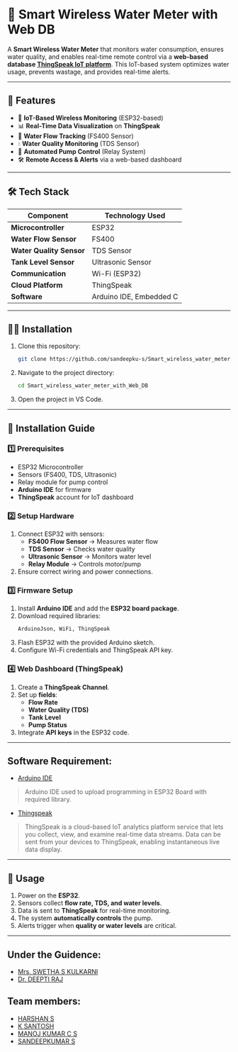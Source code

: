 # 🚰 Smart Wireless Water Meter with Web DB

A **Smart Wireless Water Meter** that monitors water consumption, ensures water quality, and enables real-time remote control via a **web-based database [ThingSpeak IoT platform](https://thingspeak.mathworks.com/channels/2819273)**. This IoT-based system optimizes water usage, prevents wastage, and provides real-time alerts.

---

## 📌 Features
- 📡 **IoT-Based Wireless Monitoring** (ESP32-based)
- 📊 **Real-Time Data Visualization** on **ThingSpeak**
- 🌊 **Water Flow Tracking** (FS400 Sensor)
- 💧 **Water Quality Monitoring** (TDS Sensor)
- 📢 **Automated Pump Control** (Relay System)
- 🛠 **Remote Access & Alerts** via a web-based dashboard

---

## 🛠️ Tech Stack
| Component                   | Technology Used         |
|-----------------------------|-------------------------|
| **Microcontroller**         | ESP32                   |
| **Water Flow Sensor**       | FS400                   |
| **Water Quality Sensor**    | TDS Sensor              |
| **Tank Level Sensor**       | Ultrasonic Sensor       |
| **Communication**           | Wi-Fi (ESP32)           |
| **Cloud Platform**          | ThingSpeak              |
| **Software**                | Arduino IDE, Embedded C |

---

## 👨‍💻 Installation

1. Clone this repository:
   ```bash
   git clone https://github.com/sandeepku-s/Smart_wireless_water_meter_with_Web_DB.git
   ```
2. Navigate to the project directory:
   ```bash
   cd Smart_wireless_water_meter_with_Web_DB
   ```
3. Open the project in VS Code.

---

## 📜 Installation Guide

### 1️⃣ Prerequisites
- ESP32 Microcontroller
- Sensors (FS400, TDS, Ultrasonic)
- Relay module for pump control
- **Arduino IDE** for firmware
- **ThingSpeak** account for IoT dashboard

### 2️⃣ Setup Hardware
1. Connect ESP32 with sensors:
   - **FS400 Flow Sensor** → Measures water flow
   - **TDS Sensor** → Checks water quality
   - **Ultrasonic Sensor** → Monitors water level
   - **Relay Module** → Controls motor/pump
2. Ensure correct wiring and power connections.

### 3️⃣ Firmware Setup
1. Install **Arduino IDE** and add the **ESP32 board package**.
2. Download required libraries:
   ```sh
   ArduinoJson, WiFi, ThingSpeak
3. Flash ESP32 with the provided Arduino sketch.
4. Configure Wi-Fi credentials and ThingSpeak API key.

### 4️⃣ Web Dashboard (ThingSpeak)
1. Create a **ThingSpeak Channel**.
2. Set up **fields**:
    - **Flow Rate**
    - **Water Quality (TDS)**
    - **Tank Level**
    - **Pump Status**
3. Integrate **API keys** in the ESP32 code.

---

## Software Requirement:
- [Arduino IDE](https://www.arduino.cc/)
> Arduino IDE used to upload programming in ESP32 Board with required library.
- [Thingspeak](https://thingspeak.com/)
> ThingSpeak is a cloud-based IoT analytics platform service that lets you collect, view, and examine real-time data streams. Data can be sent from your devices to ThingSpeak, enabling instantaneous live data display.

---

## 🚀 Usage
1. Power on the **ESP32**.
2. Sensors collect **flow rate, TDS, and water levels**.
3. Data is sent to **ThingSpeak** for real-time monitoring.
4. The system **automatically controls** the pump.
5. Alerts trigger when **quality or water levels** are critical.

---

## Under the Guidence:
- [Mrs. SWETHA S KULKARNI](https://www.linkedin.com/in/swetha-s-kulkarni-87280b101/)
- [Dr. DEEPTI RAJ]()

## Team members:
- [HARSHAN S](https://www.linkedin.com/in/harshan-s/)
- [K SANTOSH](https://www.linkedin.com/in/k-santosh-102a73310/)
- [MANOJ KUMAR C S](https://www.linkedin.com/in/manoj-kumar-c-s-a981a0254/)
- [SANDEEPKUMAR S](https://www.linkedin.com/in/sandeepku-s/)
